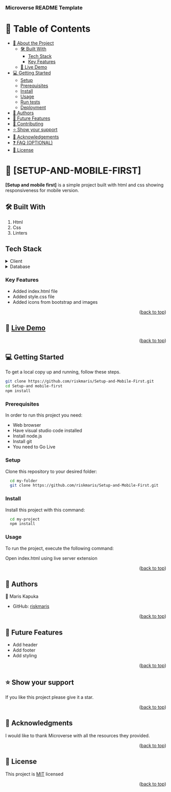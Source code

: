 


<!--
HOW TO USE:
This is an example of how you may give instructions on setting up your project locally.

Modify this file to match your project and remove sections that don't apply.

REQUIRED SECTIONS:
- Table of Contents
- About the Project
  - Built With
  - Live Demo
- Getting Started
- Authors
- Future Features
- Contributing
- Show your support
- Acknowledgements
- License

OPTIONAL SECTIONS:
- FAQ

After you're finished please remove all the comments and instructions!
-->

  <h3><b>Microverse README Template</b></h3>

</div>

<!-- TABLE OF CONTENTS -->

# 📗 Table of Contents

- [📖 About the Project](#about-project)
  - [🛠 Built With](#built-with)
    - [Tech Stack](#tech-stack)
    - [Key Features](#key-features)
  - [🚀 Live Demo](#live-demo)
- [💻 Getting Started](#getting-started)
  - [Setup](#setup)
  - [Prerequisites](#prerequisites)
  - [Install](#install)
  - [Usage](#usage)
  - [Run tests](#run-tests)
  - [Deployment](#triangular_flag_on_post-deployment)
- [👥 Authors](#authors)
- [🔭 Future Features](#future-features)
- [🤝 Contributing](#contributing)
- [⭐️ Show your support](#support)
- [🙏 Acknowledgements](#acknowledgements)
- [❓ FAQ (OPTIONAL)](#faq)
- [📝 License](#license)


# 📖 [SETUP-AND-MOBILE-FIRST] <a name=SETUP-AND-MOBILE-FIRST></a>


**[Setup and mobile first]** is a simple project built with html and css showing responsiveness for mobile version.

## 🛠 Built With
1. Html
2. Css
3. Linters

## Tech Stack <a name="tech stack"></a>

<details>
  <summary>Client</summary>
  <ul>
    <li><a href="https://html.org/">Html</a></li>
    <li><a href="https://css.org/">Css</a></li>
  </ul>
</details>

<details>
  <summary>Database</summary>
  No database technologies were used.
</details>

### Key Features <a name="key-features"></a>

- Added index.html file
- Added style.css file
- Added icons from bootstrap and images

<p align="right">(<a href="#readme-top">back to top</a>)</p>

## 🚀 [Live Demo](https://riskmaris.github.io/Setup-and-Mobile-First/)

<p align="right">(<a href="#readme-top">back to top</a>)</p>

<!-- GETTING STARTED -->

## 💻 Getting Started <a name="getting-started"></a>

To get a local copy up and running, follow these steps.
```bash
git clone https://github.com/riskmaris/Setup-and-Mobile-First.git
cd Setup-and mobile-first
npm install
```

### Prerequisites

In order to run this project you need:
- Web browser
- Have visual studio code installed
- Install node.js
- Install git
- You need to Go Live

### Setup

Clone this repository to your desired folder:



```sh
  cd my-folder
  git clone https://github.com/riskmaris/Setup-and-Mobile-First.git
```

### Install

Install this project with this command:

```sh
  cd my-project
  npm install
```

### Usage

To run the project, execute the following command:

Open index.html using live server extension

<p align="right">(<a href="#readme-top">back to top</a>)</p>


## 👥 Authors <a name="authors"></a>


👤 Maris Kapuka

- GitHub: [riskmaris](https://github.com/riskmaris)



<p align="right">(<a href="#readme-top">back to top</a>)</p>

## 🔭 Future Features <a name="future-features"></a>

- Add header
- Add footer
- Add styling

<p align="right">(<a href="#readme-top">back to top</a>)</p>

## ⭐️ Show your support <a name="support"></a>

If you like this project please give it a star.

<p align="right">(<a href="#readme-top">back to top</a>)</p>

## 🙏 Acknowledgments <a name="acknowledgements"></a>

I would like to thank Microverse with all the resources they provided.

<p align="right">(<a href="#readme-top">back to top</a>)</p>

<!-- LICENSE -->

## 📝 License <a name="license"></a>

This project is [MIT](./LICENSE.txt) licensed<a name="readme-top"></a>


<p align="right">(<a href="#readme-top">back to top</a>)</p>
